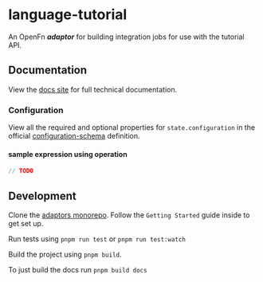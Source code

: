 # language-tutorial

An OpenFn **_adaptor_** for building integration jobs for use with the tutorial
API.

## Documentation

View the [docs site](https://docs.openfn.org/adaptors/packages/tutorial-docs)
for full technical documentation.

### Configuration

View all the required and optional properties for `state.configuration` in the
official
[configuration-schema](https://docs.openfn.org/adaptors/packages/tutorial-configuration-schema/)
definition.

#### sample expression using operation

```js
// TODO
```

## Development

Clone the [adaptors monorepo](https://github.com/OpenFn/adaptors). Follow the
`Getting Started` guide inside to get set up.

Run tests using `pnpm run test` or `pnpm run test:watch`

Build the project using `pnpm build`.

To just build the docs run `pnpm build docs`

